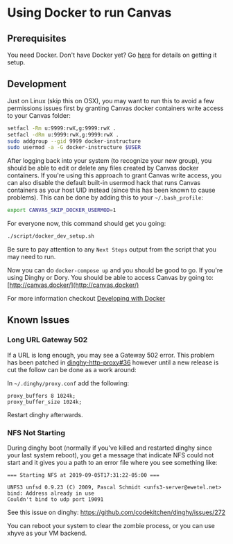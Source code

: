 # Using Docker to run Canvas
## Prerequisites

You need Docker. Don't have Docker yet? Go [here](getting_docker.md) for details on getting it setup.

## Development

Just on Linux (skip this on OSX), you may want to run this to avoid a few
permissions issues first by granting Canvas docker containers write access to
your Canvas folder:

```bash
setfacl -Rm u:9999:rwX,g:9999:rwX .
setfacl -dRm u:9999:rwX,g:9999:rwX .
sudo addgroup --gid 9999 docker-instructure
sudo usermod -a -G docker-instructure $USER
```

After logging back into your system (to recognize your new group), you should be
able to edit or delete any files created by Canvas docker containers. If you're
using this approach to grant Canvas write access, you can also disable the
default built-in usermod hack that runs Canvas containers as your host UID
instead (since this has been known to cause problems). This can be done by
adding this to your `~/.bash_profile`:

```bash
export CANVAS_SKIP_DOCKER_USERMOD=1
```

For everyone now, this command should get you going:

```bash
./script/docker_dev_setup.sh
```

Be sure to pay attention to any `Next Steps` output from the script that you may need to run.

Now you can do `docker-compose up` and you should be good to go. If you're
using Dinghy or Dory. You should be able to access Canvas by going to: [http://canvas.docker/](http://canvas.docker/)

For more information checkout [Developing with Docker](developing_with_docker.md)

## Known Issues

### Long URL Gateway 502

If a URL is long enough, you may see a Gateway 502 error. This problem
has been patched in [dinghy-http-proxy#36](https://github.com/codekitchen/dinghy-http-proxy/pull/36)
however until a new release is cut the follow can be done as a work
around:

In `~/.dinghy/proxy.conf` add the following:

    proxy_buffers 8 1024k;
    proxy_buffer_size 1024k;

Restart dinghy afterwards.


### NFS Not Starting

During dinghy boot (normally if you've killed and restarted dinghy since your
last system reboot), you get a message that indicate NFS could not start
and it gives you a path to an error file where you see something like:

```
=== Starting NFS at 2019-09-05T17:31:22-05:00 ===

UNFS3 unfsd 0.9.23 (C) 2009, Pascal Schmidt <unfs3-server@ewetel.net>
bind: Address already in use
Couldn't bind to udp port 19091
```

See this issue on dinghy: https://github.com/codekitchen/dinghy/issues/272

You can reboot your system to clear the zombie process,
or you can use xhyve as your VM backend.
